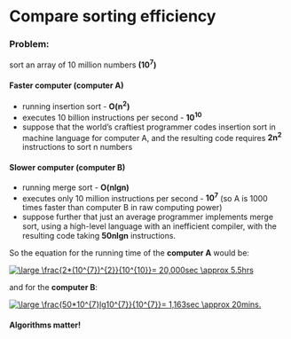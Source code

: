 # Compare sorting efficiency

### Problem:
sort an array of 10 million numbers **(10<sup>7</sup>)**

#### Faster computer (computer A) 
- running insertion sort - **O(n<sup>2</sup>)**
- executes 10 billion instructions per second - **10<sup>10</sup>** 
- suppose that the world’s craftiest programmer codes insertion sort in machine language for computer A, and the resulting code
requires **2n<sup>2</sup>** instructions to sort n numbers

#### Slower computer (computer B) 
- running merge sort - **O(nlgn)**
- executes only 10 million instructions per second - **10<sup>7</sup>** (so A is 1000 times faster than computer B in raw computing power)
- suppose further that just an average programmer implements merge sort, using a high-level language with an inefficient
compiler, with the resulting code taking **50nlgn** instructions.

So the equation for the running time of the **computer A** would be:

<a href="https://www.codecogs.com/eqnedit.php?latex=\dpi{150}&space;\large&space;\frac{2*(10^{7})^{2}}{10^{10}}=&space;20,000sec&space;\approx&space;5.5hrs" target="_blank"><img src="https://latex.codecogs.com/png.latex?\dpi{150}&space;\large&space;\frac{2*(10^{7})^{2}}{10^{10}}=&space;20,000sec&space;\approx&space;5.5hrs" title="\large \frac{2*(10^{7})^{2}}{10^{10}}= 20,000sec \approx 5.5hrs" /></a>

and for the **computer B**:  

<a href="https://www.codecogs.com/eqnedit.php?latex=\dpi{150}&space;\large&space;\frac{50*10^{7}lg10^{7}}{10^{7}}=&space;1,163sec&space;\approx&space;20mins." target="_blank"><img src="https://latex.codecogs.com/png.latex?\dpi{150}&space;\large&space;\frac{50*10^{7}lg10^{7}}{10^{7}}=&space;1,163sec&space;\approx&space;20mins." title="\large \frac{50*10^{7}lg10^{7}}{10^{7}}= 1,163sec \approx 20mins." /></a>

#### Algorithms matter!
